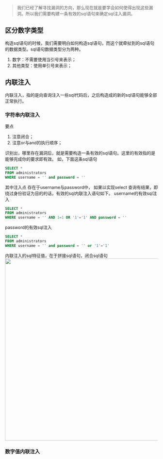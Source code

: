 >我们已经了解寻找漏洞的方向，那么现在就是要学会如何使得出现这些漏洞。所以我们需要构建一条有效的sql语句来确定sql注入漏洞。

## 区分数字类型
构造sql语句的时候，我们需要明白如何构造sql语句，而这个就牵扯到的sql语句的数据类型。sql语句数据类型分为两种。
1. 数字：不需要使用当引号来表示；
2. 其他类型：使用单引号来表示；

## 内联注入
内联注入，指的是向查询注入一些sql代码后，之后构造成的新的sql语句能够全部正常执行。
### 字符串内联注入
要点
1. 注意闭合；
2. 注意or与and的执行顺序；

识别出，哪里存在漏洞后，就是需要构造一条有效的sql语句。这里的有效指的是能够完成你的要求即有效。
如，下面这条sql语句
```sql
SELECT *
FROM administrators
WHERE username = '' and password = ''
```


其中注入点 存在于username与password中，
如果以实现select 查询有结果，即绕过身份验证为目的的话，有效的sql内联注入语句如下。
username的有效sql注入
```sql
SELECT *
FROM administrators
WHERE username = '' AND 1=1 OR '1'='1' AND password = ''
```
password的有效sql注入
```sql
SELECT *
FROM administrators
WHERE username = '' and password = '' or '1'='1'
```
内联注入的sql特征值，在于拼接sql语句，闭合sql语句
<img src="http://wujiashuaitupiancunchu.oss-cn-shanghai.aliyuncs.com/jupyter_notebook_img/2tx1l0iupnb.png" width="600px" />



### 数字值内联注入

